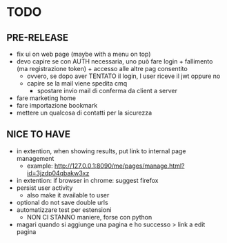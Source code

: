 # TODO

## PRE-RELEASE
- fix ui on web page (maybe with a menu on top)
- devo capire se con AUTH necessaria, uno può fare login + fallimento (ma registrazione token) + accesso alle altre pag consentito
    - ovvero, se dopo aver TENTATO il login, l user riceve il jwt oppure no
    - capire se la mail viene spedita cmq
        - spostare invio mail di conferma da client a server
- fare marketing home
- fare importazione bookmark
- mettere un qualcosa di contatti per la sicurezza

## NICE TO HAVE
- in extention, when showing results, put link to internal page management
    - example: http://127.0.0.1:8090/me/pages/manage.html?id=3jzdp04qbakw3xz
- in extention: if browser in chrome: suggest firefox
- persist user activity
    - also make it available to user
- optional do not save double urls
- automatizzare test per estensioni
    - NON CI STANNO maniere, forse con python
- magari quando si aggiunge una pagina e ho successo > link a edit pagina 


